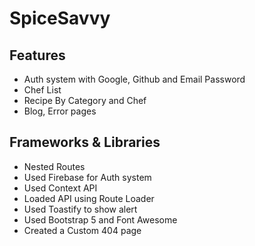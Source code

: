 # SpiceSavvy

## Features
- Auth system with Google, Github and Email Password
- Chef List
- Recipe By Category and Chef
- Blog, Error pages

## Frameworks & Libraries
- Nested Routes
- Used Firebase for Auth system
- Used Context API
- Loaded API using Route Loader
- Used Toastify to show alert
- Used Bootstrap 5 and Font Awesome
- Created a Custom 404 page
